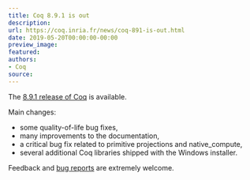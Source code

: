 ```yaml
---
title: Coq 8.9.1 is out
description:
url: https://coq.inria.fr/news/coq-891-is-out.html
date: 2019-05-20T00:00:00-00:00
preview_image:
featured:
authors:
- Coq
source:
---
```



<p>The <a href="https://github.com/coq/coq/releases/tag/V8.9.1">8.9.1 release of Coq</a> is available.</p>
<p>Main changes:</p>
<ul>
<li>some quality-of-life bug fixes,</li>
<li>many improvements to the documentation,</li>
<li>a critical bug fix related to primitive projections and native_compute,</li>
<li>several additional Coq libraries shipped with the Windows installer.</li>
</ul>
<p>Feedback and <a href="https://github.com/coq/coq/issues">bug reports</a> are extremely welcome.</p>

 

